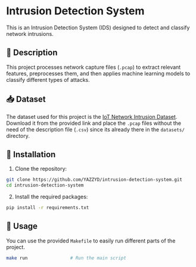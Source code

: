 # Intrusion Detection System

This is an Intrusion Detection System (IDS) designed to detect and classify network intrusions.

## 📌 Description

This project processes network capture files (`.pcap`) to extract relevant features, preprocesses them, and then applies machine learning models to classify different types of attacks.

## 📥 Dataset

The dataset used for this project is the [IoT Network Intrusion Dataset](https://ieee-dataport.org/open-access/iot-network-intrusion-dataset). Download it from the provided link and place the `.pcap` files without the need of the description file (`.csv`) since its already there in the `datasets/` directory.

## 🚀 Installation

1. Clone the repository:

```bash
git clone https://github.com/YAZZYD/intrusion-detection-system.git
cd intrusion-detection-system
```

2. Install the required packages:

```bash
pip install -r requirements.txt
```

## 🔨 Usage

You can use the provided `Makefile` to easily run different parts of the project.

```bash
make run                # Run the main script
```
